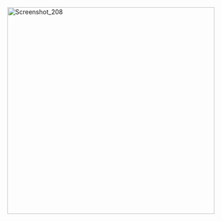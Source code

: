 
<img width="470" alt="Screenshot_208" src="https://github.com/ahmetakay24/uplabs_ui_challenge_1/assets/112816543/04a5d874-c837-4e01-b130-ad66dd3060d8">



